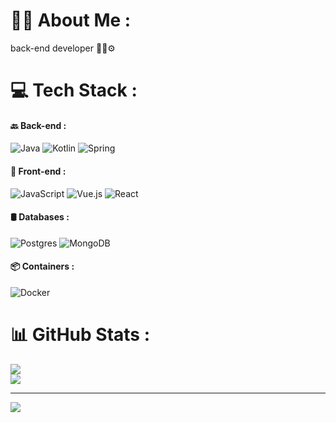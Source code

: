 # 👋🏻 About Me :
back-end developer 👨‍💻⚙️

# 💻 Tech Stack :

#### 🔙 Back-end : 
![Java](https://img.shields.io/badge/java-%23ED8B00.svg?style=flat&logo=java&logoColor=white) 
![Kotlin](https://img.shields.io/badge/kotlin-%230095D5.svg?style=flat&logo=kotlin&logoColor=white) 
![Spring](https://img.shields.io/badge/spring-%236DB33F.svg?style=flat&logo=spring&logoColor=white)

#### 🎨 Front-end : 
![JavaScript](https://img.shields.io/badge/javascript-%23323330.svg?style=flat&logo=javascript&logoColor=%23F7DF1E)
![Vue.js](https://img.shields.io/badge/vuejs-%2335495e.svg?style=flat&logo=vuedotjs&logoColor=%234FC08D) 
![React](https://img.shields.io/badge/react-%2320232a.svg?style=flat&logo=react&logoColor=%2361DAFB) 

#### 🛢 Databases : 
![Postgres](https://img.shields.io/badge/postgres-%23316192.svg?style=flat&logo=postgresql&logoColor=white)
![MongoDB](https://img.shields.io/badge/MongoDB-%234ea94b.svg?style=flat&logo=mongodb&logoColor=white) 

#### 📦 Containers : 
![Docker](https://img.shields.io/badge/docker-%230db7ed.svg?style=flat&logo=docker&logoColor=white)


# 📊 GitHub Stats :
![](https://github-readme-streak-stats.herokuapp.com/?user=AdilTestelin&theme=dark&hide_border=false)<br/>
![](https://github-readme-stats.vercel.app/api/top-langs/?username=AdilTestelin&theme=dark&hide_border=false&include_all_commits=true&count_private=true&layout=compact)

---
[![](https://visitcount.itsvg.in/api?id=AdilTestelin&icon=0&color=0)](https://visitcount.itsvg.in)

<!-- Proudly created with GPRM ( https://gprm.itsvg.in ) -->
